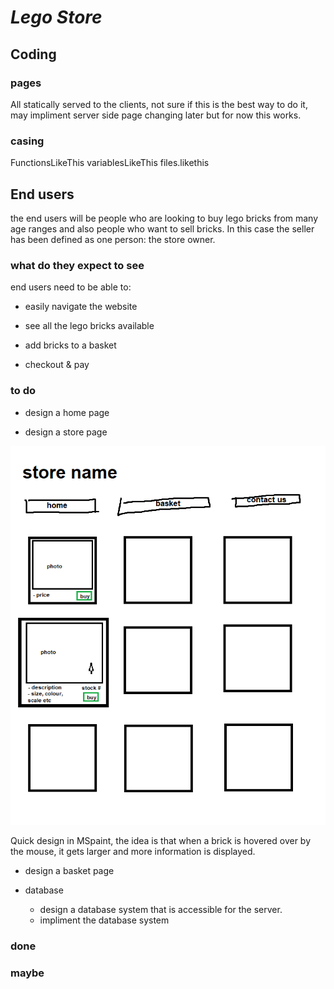 # _Lego Store_

## Coding

### pages

All statically served to the clients, not sure if this is the best way to do it, may impliment server side page changing later but for now this works.

### casing

FunctionsLikeThis
variablesLikeThis
files.likethis

## End users

the end users will be people who are looking to buy lego bricks from many age ranges and also people who want to sell bricks. In this case the seller has been defined as one person: the store owner.

### what do they expect to see

end users need to be able to:

- easily navigate the website

- see all the lego bricks available

- add bricks to a basket

- checkout & pay

### to do

- design a home page

- design a store page

![Store design](img/LegoStore.png)

Quick design in MSpaint, the idea is that when a brick is hovered over by the mouse, it gets larger and more information is displayed.

- design a basket page

- database
  - design a database system that is accessible for the server.
  - impliment the database system

### done

### maybe
